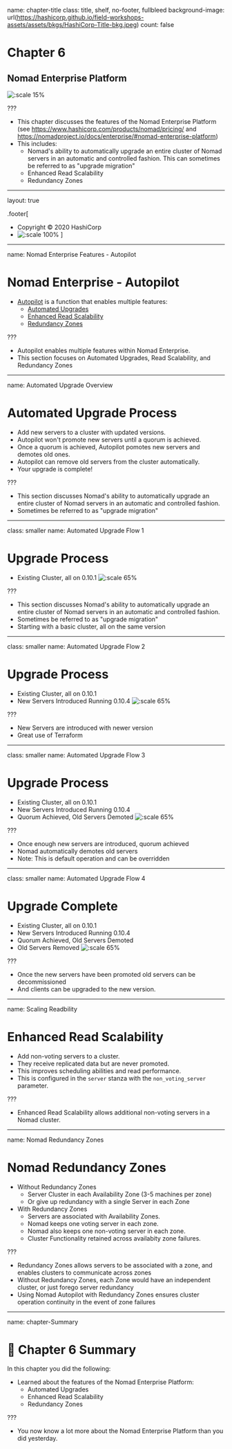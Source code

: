 name: chapter-title
class: title, shelf, no-footer, fullbleed
background-image: url(https://hashicorp.github.io/field-workshops-assets/assets/bkgs/HashiCorp-Title-bkg.jpeg)
count: false

# Chapter 6
## Nomad Enterprise Platform

![:scale 15%](https://hashicorp.github.io/field-workshops-assets/assets/logos/logo_nomad.png)

???
* This chapter discusses the features of the Nomad Enterprise Platform (see https://www.hashicorp.com/products/nomad/pricing/ and https://nomadproject.io/docs/enterprise/#nomad-enterprise-platform)
* This includes:
  * Nomad's ability to automatically upgrade an entire cluster of Nomad servers in an automatic and controlled fashion. This can sometimes be referred to as "upgrade migration"
  * Enhanced Read Scalability
  * Redundancy Zones

---
layout: true

.footer[
- Copyright © 2020 HashiCorp
- ![:scale 100%](https://hashicorp.github.io/field-workshops-assets/assets/logos/HashiCorp_Icon_Black.svg)
]

---
name: Nomad Enterprise Features - Autopilot
# Nomad Enterprise - Autopilot

* [Autopilot](https://learn.hashicorp.com/nomad/operating-nomad/autopilot) is a function that enables multiple features:
    * [Automated Upgrades](https://nomadproject.io/docs/enterprise/#automated-upgrades)
    * [Enhanced Read Scalability](https://nomadproject.io/docs/enterprise/#enhanced-read-scalability)
    * [Redundancy Zones](https://nomadproject.io/docs/enterprise/#redundancy-zones)

???
- Autopilot enables multiple features within Nomad Enterprise.
- This section focuses on Automated Upgrades, Read Scalability, and Redundancy Zones

---
name: Automated Upgrade Overview
# Automated Upgrade Process

* Add new servers to a cluster with updated versions.
* Autopilot won't promote new servers until a quorum is achieved.
* Once a quorum is achieved, Autopilot pomotes new servers and demotes old ones.
* Autopilot can remove old servers from the cluster automatically.
* Your upgrade is complete!

???
- This section discusses Nomad's ability to automatically upgrade an entire cluster of Nomad servers in an automatic and controlled fashion.
- Sometimes be referred to as "upgrade migration"

---
class: smaller
name: Automated Upgrade Flow 1
# Upgrade Process
* Existing Cluster, all on 0.10.1
![:scale 65%](images/Upgrade-Start.png)

???
- This section discusses Nomad's ability to automatically upgrade an entire cluster of Nomad servers in an automatic and controlled fashion.
- Sometimes be referred to as "upgrade migration"
- Starting with a basic cluster, all on the same version

---
class: smaller
name: Automated Upgrade Flow 2
# Upgrade Process
* Existing Cluster, all on 0.10.1
* New Servers Introduced Running 0.10.4
![:scale 65%](images/Introduce-New-Servers.png)

???
- New Servers are introduced with newer version
- Great use of Terraform

---
class: smaller
name: Automated Upgrade Flow 3
# Upgrade Process
* Existing Cluster, all on 0.10.1
* New Servers Introduced Running 0.10.4
* Quorum Achieved, Old Servers Demoted
![:scale 65%](images/Demote-Old-Servers.png)

???
- Once enough new servers are introduced, quorum achieved
- Nomad automatically demotes old servers
- Note:  This is default operation and can be overridden

---
class: smaller
name: Automated Upgrade Flow 4
# Upgrade Complete
* Existing Cluster, all on 0.10.1
* New Servers Introduced Running 0.10.4
* Quorum Achieved, Old Servers Demoted
* Old Servers Removed
![:scale 65%](images/Upgraded-Servers.png)

???
- Once the new servers have been promoted old servers can be decommissioned
- And clients can be upgraded to the new version.

---
name: Scaling Readbility
# Enhanced Read Scalability

* Add non-voting servers to a cluster.
* They receive replicated data but are never promoted.
* This improves scheduling abilities and read performance.
* This is configured in the `server` stanza with the `non_voting_server` parameter.

???
* Enhanced Read Scalability allows additional non-voting servers in a Nomad cluster.
---
name: Nomad Redundancy Zones
# Nomad Redundancy Zones

* Without Redundancy Zones
    * Server Cluster in each Availability Zone (3-5 machines per zone)
    * Or give up redundancy with a single Server in each Zone
* With Redundancy Zones
    * Servers are associated with Availability Zones.
    * Nomad keeps one voting server in each zone.
    * Nomad also keeps one non-voting server in each zone.
    * Cluster Functionality retained across availabity zone failures.

???
- Redundancy Zones allows servers to be associated with a zone, and enables clusters to communicate across zones
- Without Redundancy Zones, each Zone would have an independent cluster, or just forego server redundancy
- Using Nomad Autopilot with Redundancy Zones ensures cluster operation continuity in the event of zone failures

---
name: chapter-Summary
# 📝 Chapter 6 Summary

In this chapter you did the following:
* Learned about the features of the Nomad Enterprise Platform:
  * Automated Upgrades
  * Enhanced Read Scalability
  * Redundancy Zones

???
* You now know a lot more about the Nomad Enterprise Platform than you did yesterday.
